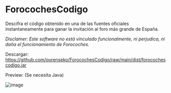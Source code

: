 # ForocochesCodigo
Descifra el código obtenido en una de las fuentes oficiales instantaneamente para ganar la invitación al foro más grande de España.

*Disclamer: Este software no está vinculado funcionalmente, ni perjudica, ni daña el funcionamiento de Forocoches.*

Descargar: https://github.com/ourenseko/ForocochesCodigo/raw/main/dist/forocochescodigo.jar

Preview: (Se necesita Java)

![image](https://user-images.githubusercontent.com/25538565/177432196-86461c44-276a-4a0f-91cf-97e94360da8a.png)
